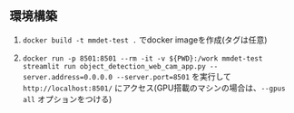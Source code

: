 ## 環境構築

1. `docker build -t mmdet-test .` でdocker imageを作成(タグは任意)

2. `docker run -p 8501:8501 --rm -it -v ${PWD}:/work mmdet-test streamlit run object_detection_web_cam_app.py --server.address=0.0.0.0 --server.port=8501` を実行して `http://localhost:8501/` にアクセス(GPU搭載のマシンの場合は、`--gpus all` オプションをつける)
